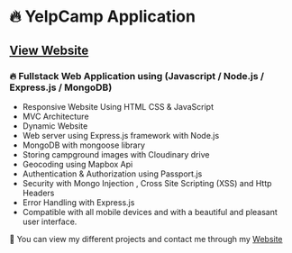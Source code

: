 # 🔥 YelpCamp Application
## [View Website](https://favyelpcamp.herokuapp.com/)
### 🔥 Fullstack Web Application using (Javascript / Node.js / Express.js / MongoDB)

- Responsive Website Using HTML CSS & JavaScript
- MVC Architecture
- Dynamic Website
- Web server using Express.js framework with Node.js
- MongoDB with mongoose library
- Storing campground images with Cloudinary drive
- Geocoding using Mapbox Api
- Authentication & Authorization using Passport.js
- Security with Mongo Injection , Cross Site Scripting (XSS) and Http Headers
- Error Handling with Express.js
- Compatible with all mobile devices and with a beautiful and pleasant user interface.

💙 You can view my different projects and contact me through my [Website](https://karimali.netlify.app)
